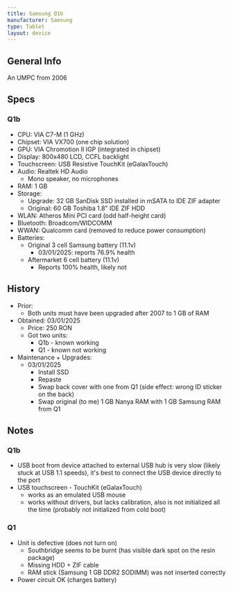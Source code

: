 ```yaml
---
title: Samsung Q1b
manufacturer: Samsung
type: Tablet
layout: device
---
```


## General Info

An UMPC from 2006

## Specs

### Q1b

-   CPU: VIA C7-M (1 GHz)
-   Chipset: VIA VX700 (one chip solution)
-   GPU: VIA Chromotion II IGP (integrated in chipset)
-   Display: 800x480 LCD, CCFL backlight
-   Touchscreen: USB Resistive TouchKit (eGalaxTouch)
-   Audio: Realtek HD Audio
    -   Mono speaker, no microphones
-   RAM: 1 GB
-   Storage:
    -   Upgrade: 32 GB SanDisk SSD installed in mSATA to IDE ZIF adapter
    -   Original: 60 GB Toshiba 1.8" IDE ZIF HDD
-   WLAN: Atheros Mini PCI card (odd half-height card)
-   Bluetooth: Broadcom/WIDCOMM
-   WWAN: Qualcomm card (removed to reduce power consumption)
-   Batteries:
    -   Original 3 cell Samsung battery (11.1v)
        -   03/01/2025: reports 76.9% health
    -   Aftermarket 6 cell battery (11.1v)
        -   Reports 100% health, likely not

## History

-   Prior:
    -   Both units must have been upgraded after 2007 to 1 GB of RAM
-   Obtained: 03/01/2025
    -   Price: 250 RON
    -   Got two units:
        -   Q1b - known working
        -   Q1 - known not working
-   Maintenance + Upgrades:
    -   03/01/2025
        -   Install SSD
        -   Repaste
        -   Swap back cover with one from Q1 (side effect: wrong ID sticker on the back)
        -   Swap original (to me) 1 GB Nanya RAM with 1 GB Samsung RAM from Q1

## Notes

### Q1b

-   USB boot from device attached to external USB hub is very slow (likely stuck at USB 1.1 speeds), it's best to connect the USB device directly to the port
-   USB touchscreen - TouchKit (eGalaxTouch)
    -   works as an emulated USB mouse
    -   works without drivers, but lacks calibration, also is not initialized all the time (probably not initialized from cold boot)

### Q1

-   Unit is defective (does not turn on)
    -   Southbridge seems to be burnt (has visible dark spot on the resin package)
    -   Missing HDD + ZIF cable
    -   RAM stick (Samsung 1 GB DDR2 SODIMM) was not inserted correctly
-   Power circuit OK (charges battery)
